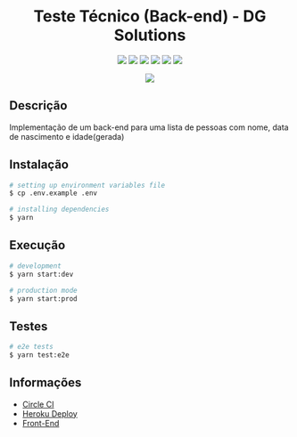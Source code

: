 <h1 align="center">Teste Técnico (Back-end) - DG Solutions</h1>

<p align="center">
  <img href="https://nestjs.com/" src="https://img.shields.io/badge/nestjs-%23E0234E.svg?style=for-the-badge&logo=nestjs&logoColor=white" target="_blank">
  <img href="https://www.postgresql.org/" src="https://img.shields.io/badge/postgres-%23316192.svg?style=for-the-badge&logo=postgresql&logoColor=white" target="_blank">
  <img href="https://www.sqlite.org/index.html" src="https://img.shields.io/badge/sqlite-%2307405e.svg?style=for-the-badge&logo=sqlite&logoColor=white" target="_blank">
  <img href="https://jestjs.io/pt-BR/" src="https://img.shields.io/badge/-jest-%23C21325?style=for-the-badge&logo=jest&logoColor=white" target="_blank">
  <img href="https://app.circleci.com/pipelines/github/GabrielRoc/dg-solutions-backend" src="https://img.shields.io/badge/circle%20ci-%23161616.svg?style=for-the-badge&logo=circleci&logoColor=white" target="_blank">
  <img href="https://dg-solutions.herokuapp.com/" src="https://img.shields.io/badge/heroku-%23430098.svg?style=for-the-badge&logo=heroku&logoColor=white" target="_blank">
</p>

<p align="center">
  <img href="https://app.circleci.com/pipelines/github/GabrielRoc/dg-solutions-backend" src="https://dl.circleci.com/status-badge/img/gh/GabrielRoc/dg-solutions-backend/tree/main.svg?style=svg" target="_blank">
</p>

## Descrição

Implementação de um back-end para uma lista de pessoas com nome, data de nascimento e idade(gerada)

## Instalação

```bash
# setting up environment variables file
$ cp .env.example .env

# installing dependencies
$ yarn
```

## Execução

```bash
# development
$ yarn start:dev

# production mode
$ yarn start:prod
```

## Testes

```bash
# e2e tests
$ yarn test:e2e
```

## Informações

<ul>
  <li><a href="https://app.circleci.com/pipelines/github/GabrielRoc/dg-solutions-backend">Circle CI</a></li>
  <li><a href="https://dg-solutions.herokuapp.com/" target="_blank">Heroku Deploy</a></li>
  <li><a href="https://github.com/GabrielRoc/dg-solutions-frontend" target="_blank">Front-End</a></li>
</ul>